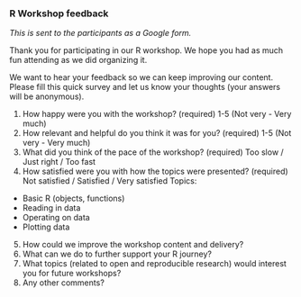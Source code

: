 ### R Workshop feedback

_This is sent to the participants as a Google form._

Thank you for participating in our R workshop. We hope you had as much fun attending as we did organizing it.

We want to hear your feedback so we can keep improving our content. Please fill this quick survey and let us know your thoughts (your answers will be anonymous).

1. How happy were you with the workshop? (required) 1-5 (Not very  - Very much)
2. How relevant and helpful do you think it was for you? (required) 1-5 (Not very - Very much)
3. What did you think of the pace of the workshop? (required) Too slow / Just right / Too fast
4. How satisfied were you with how the topics were presented? (required) Not satisfied / Satisfied / Very satisfied
Topics:

- Basic R (objects, functions)
- Reading in data
- Operating on data
- Plotting data

5. How could we improve the workshop content and delivery?
6. What can we do to further support your R journey?
7. What topics (related to open and reproducible research) would interest you for future workshops?
8. Any other comments?
